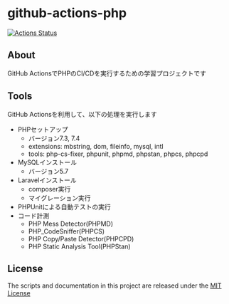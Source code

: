 # github-actions-php

[![Actions Status](https://github.com/e2kaneko/github-actions-php/workflows/PHP%20Composer/badge.svg)](https://github.com/e2kaneko/github-actions-php/actions)

## About

GitHub ActionsでPHPのCI/CDを実行するための学習プロジェクトです

## Tools

GitHub Actionsを利用して、以下の処理を実行します

* PHPセットアップ
    * バージョン7.3, 7.4
    * extensions: mbstring, dom, fileinfo, mysql, intl
    * tools: php-cs-fixer, phpunit, phpmd, phpstan, phpcs, phpcpd
* MySQLインストール
    * バージョン5.7
* Laravelインストール
    * composer実行
    * マイグレーション実行
* PHPUnitによる自動テストの実行
* コード計測
    * PHP Mess Detector(PHPMD)
    * PHP_CodeSniffer(PHPCS)
    * PHP Copy/Paste Detector(PHPCPD)
    * PHP Static Analysis Tool(PHPStan)

## License

The scripts and documentation in this project are released under the [MIT License](LICENSE)


